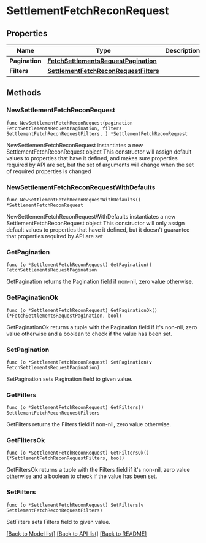 # SettlementFetchReconRequest

## Properties

Name | Type | Description | Notes
------------ | ------------- | ------------- | -------------
**Pagination** | [**FetchSettlementsRequestPagination**](FetchSettlementsRequestPagination.md) |  | 
**Filters** | [**SettlementFetchReconRequestFilters**](SettlementFetchReconRequestFilters.md) |  | 

## Methods

### NewSettlementFetchReconRequest

`func NewSettlementFetchReconRequest(pagination FetchSettlementsRequestPagination, filters SettlementFetchReconRequestFilters, ) *SettlementFetchReconRequest`

NewSettlementFetchReconRequest instantiates a new SettlementFetchReconRequest object
This constructor will assign default values to properties that have it defined,
and makes sure properties required by API are set, but the set of arguments
will change when the set of required properties is changed

### NewSettlementFetchReconRequestWithDefaults

`func NewSettlementFetchReconRequestWithDefaults() *SettlementFetchReconRequest`

NewSettlementFetchReconRequestWithDefaults instantiates a new SettlementFetchReconRequest object
This constructor will only assign default values to properties that have it defined,
but it doesn't guarantee that properties required by API are set

### GetPagination

`func (o *SettlementFetchReconRequest) GetPagination() FetchSettlementsRequestPagination`

GetPagination returns the Pagination field if non-nil, zero value otherwise.

### GetPaginationOk

`func (o *SettlementFetchReconRequest) GetPaginationOk() (*FetchSettlementsRequestPagination, bool)`

GetPaginationOk returns a tuple with the Pagination field if it's non-nil, zero value otherwise
and a boolean to check if the value has been set.

### SetPagination

`func (o *SettlementFetchReconRequest) SetPagination(v FetchSettlementsRequestPagination)`

SetPagination sets Pagination field to given value.


### GetFilters

`func (o *SettlementFetchReconRequest) GetFilters() SettlementFetchReconRequestFilters`

GetFilters returns the Filters field if non-nil, zero value otherwise.

### GetFiltersOk

`func (o *SettlementFetchReconRequest) GetFiltersOk() (*SettlementFetchReconRequestFilters, bool)`

GetFiltersOk returns a tuple with the Filters field if it's non-nil, zero value otherwise
and a boolean to check if the value has been set.

### SetFilters

`func (o *SettlementFetchReconRequest) SetFilters(v SettlementFetchReconRequestFilters)`

SetFilters sets Filters field to given value.



[[Back to Model list]](../README.md#documentation-for-models) [[Back to API list]](../README.md#documentation-for-api-endpoints) [[Back to README]](../README.md)


